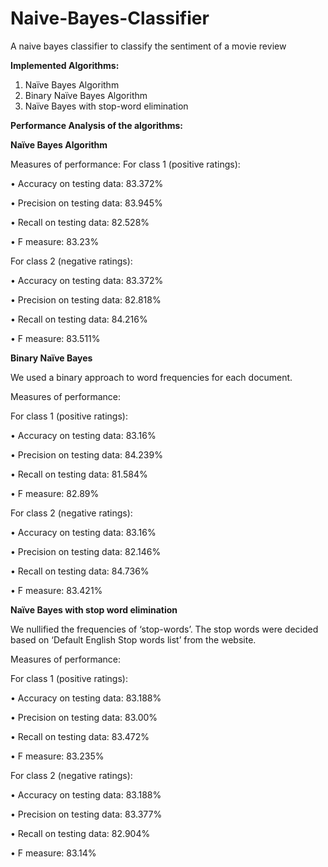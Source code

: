 # Naive-Bayes-Classifier
A naive bayes classifier to classify the sentiment of a movie review

**Implemented Algorithms:**
1.	Naïve Bayes Algorithm
2.	Binary Naïve Bayes Algorithm 
3.	Naïve Bayes with stop-word elimination

**Performance Analysis of the algorithms:**

**Naïve Bayes Algorithm**

Measures of performance:
For class 1 (positive ratings):

•	Accuracy on testing data: 83.372%

•	Precision on testing data: 83.945%

•	Recall on testing data: 82.528%

•	F measure: 83.23%

For class 2 (negative ratings): 

•	Accuracy on testing data: 83.372%

•	Precision on testing data: 82.818%

•	Recall on testing data: 84.216%

•	F measure: 83.511%

**Binary Naïve Bayes**

We used a binary approach to word frequencies for each document.

Measures of performance:

For class 1 (positive ratings):

•	Accuracy on testing data: 83.16%

•	Precision on testing data: 84.239%

•	Recall on testing data: 81.584%

•	F measure: 82.89%

For class 2 (negative ratings): 

•	Accuracy on testing data: 83.16%

•	Precision on testing data: 82.146%

•	Recall on testing data: 84.736%

•	F measure: 83.421%


**Naïve Bayes with stop word elimination**

We nullified the frequencies of ‘stop-words’. The stop words were decided based on ‘Default English Stop words list’ from the website. 

Measures of performance:

For class 1 (positive ratings):

•	Accuracy on testing data: 83.188%

•	Precision on testing data: 83.00%

•	Recall on testing data: 83.472%

•	F measure: 83.235%

For class 2 (negative ratings): 

•	Accuracy on testing data: 83.188%

•	Precision on testing data: 83.377%

•	Recall on testing data: 82.904%

•	F measure: 83.14%


